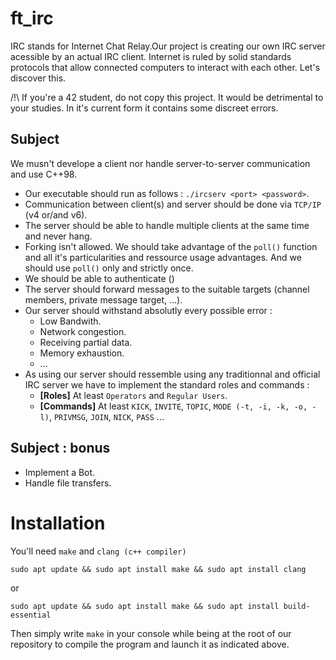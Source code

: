 # ft_irc

IRC stands for Internet Chat Relay.Our project is creating our own IRC server acessible by an actual IRC client. Internet is ruled by solid standards protocols that allow connected computers to interact with each other. Let's discover this.

/!\ If you're a 42 student, do not copy this project. It would be detrimental to your studies. In it's current form it contains some discreet errors.

## Subject

We musn't develope a client nor handle server-to-server communication and use C++98.
- Our executable should run as follows : `./ircserv <port> <password>`.
- Communication between client(s) and server should be done via `TCP/IP` (v4 or/and v6).
- The server should be able to handle multiple clients at the same time and never hang.
- Forking isn't allowed. We should take advantage of the `poll()` function and all it's particularities and ressource usage advantages. And we should use `poll()` only and strictly once.
- We should be able to authenticate ()
- The server should forward messages to the suitable targets (channel members, private message target, ...).
- Our server should withstand absolutly every possible error :
    - Low Bandwith.
    - Network congestion.
    - Receiving partial data.
    - Memory exhaustion.
    - ...
- As using our server should ressemble using any traditionnal and official IRC server we have to implement the standard roles and commands :
    - **[Roles]** At least `Operators` and `Regular Users`.
    - **[Commands]** At least `KICK`, `INVITE`, `TOPIC`, `MODE (-t, -i, -k, -o, -l)`, `PRIVMSG`, `JOIN`, `NICK`, `PASS` ...  

## Subject : bonus

- Implement a Bot.
- Handle file transfers.

# Installation

You'll need `make` and `clang (c++ compiler)`

```sudo apt update && sudo apt install make && sudo apt install clang```

or

```sudo apt update && sudo apt install make && sudo apt install build-essential```

Then simply write `make` in your console while being at the root of our repository to compile the program and launch it as indicated above.
